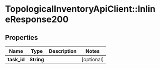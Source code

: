 # TopologicalInventoryApiClient::InlineResponse200

## Properties
Name | Type | Description | Notes
------------ | ------------- | ------------- | -------------
**task_id** | **String** |  | [optional] 


